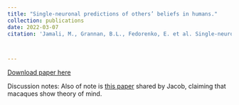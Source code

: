 ```yaml
---
title: "Single-neuronal predictions of others’ beliefs in humans."
collection: publications
date: 2022-03-07
citation: 'Jamali, M., Grannan, B.L., Fedorenko, E. et al. Single-neuronal predictions of others’ beliefs in humans. Nature 591, 610–614 (2021).'



---
```

[Download paper here](https://PBS-JHU-Journal-Club.github.io/files/beliefs.pdf)

Discussion notes: Also of note is [this paper](https://PBS-JHU-Journal-Club.github.io/files/macaques.pdf) shared by Jacob, claiming that macaques show theory of mind.  

